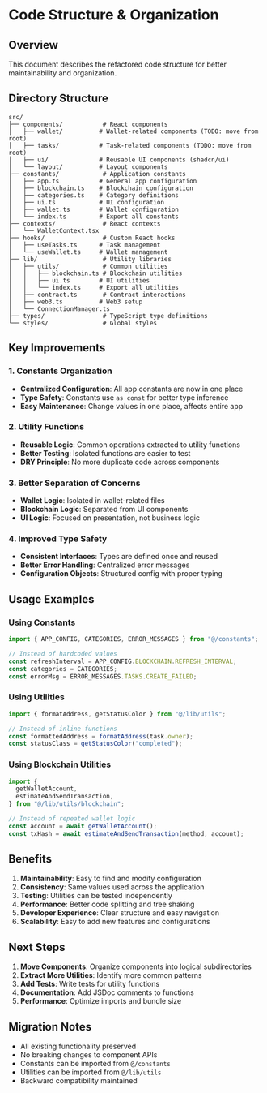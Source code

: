 # Code Structure & Organization

## Overview

This document describes the refactored code structure for better maintainability and organization.

## Directory Structure

```
src/
├── components/           # React components
│   ├── wallet/          # Wallet-related components (TODO: move from root)
│   ├── tasks/           # Task-related components (TODO: move from root)
│   ├── ui/              # Reusable UI components (shadcn/ui)
│   └── layout/          # Layout components
├── constants/            # Application constants
│   ├── app.ts           # General app configuration
│   ├── blockchain.ts    # Blockchain configuration
│   ├── categories.ts    # Category definitions
│   ├── ui.ts            # UI configuration
│   ├── wallet.ts        # Wallet configuration
│   └── index.ts         # Export all constants
├── contexts/             # React contexts
│   └── WalletContext.tsx
├── hooks/                # Custom React hooks
│   ├── useTasks.ts      # Task management
│   └── useWallet.ts     # Wallet management
├── lib/                  # Utility libraries
│   ├── utils/            # Common utilities
│   │   ├── blockchain.ts # Blockchain utilities
│   │   ├── ui.ts        # UI utilities
│   │   └── index.ts     # Export all utilities
│   ├── contract.ts       # Contract interactions
│   ├── web3.ts          # Web3 setup
│   └── ConnectionManager.ts
├── types/                # TypeScript type definitions
└── styles/               # Global styles
```

## Key Improvements

### 1. Constants Organization

- **Centralized Configuration**: All app constants are now in one place
- **Type Safety**: Constants use `as const` for better type inference
- **Easy Maintenance**: Change values in one place, affects entire app

### 2. Utility Functions

- **Reusable Logic**: Common operations extracted to utility functions
- **Better Testing**: Isolated functions are easier to test
- **DRY Principle**: No more duplicate code across components

### 3. Better Separation of Concerns

- **Wallet Logic**: Isolated in wallet-related files
- **Blockchain Logic**: Separated from UI components
- **UI Logic**: Focused on presentation, not business logic

### 4. Improved Type Safety

- **Consistent Interfaces**: Types are defined once and reused
- **Better Error Handling**: Centralized error messages
- **Configuration Objects**: Structured config with proper typing

## Usage Examples

### Using Constants

```typescript
import { APP_CONFIG, CATEGORIES, ERROR_MESSAGES } from "@/constants";

// Instead of hardcoded values
const refreshInterval = APP_CONFIG.BLOCKCHAIN.REFRESH_INTERVAL;
const categories = CATEGORIES;
const errorMsg = ERROR_MESSAGES.TASKS.CREATE_FAILED;
```

### Using Utilities

```typescript
import { formatAddress, getStatusColor } from "@/lib/utils";

// Instead of inline functions
const formattedAddress = formatAddress(task.owner);
const statusClass = getStatusColor("completed");
```

### Using Blockchain Utilities

```typescript
import {
  getWalletAccount,
  estimateAndSendTransaction,
} from "@/lib/utils/blockchain";

// Instead of repeated wallet logic
const account = await getWalletAccount();
const txHash = await estimateAndSendTransaction(method, account);
```

## Benefits

1. **Maintainability**: Easy to find and modify configuration
2. **Consistency**: Same values used across the application
3. **Testing**: Utilities can be tested independently
4. **Performance**: Better code splitting and tree shaking
5. **Developer Experience**: Clear structure and easy navigation
6. **Scalability**: Easy to add new features and configurations

## Next Steps

1. **Move Components**: Organize components into logical subdirectories
2. **Extract More Utilities**: Identify more common patterns
3. **Add Tests**: Write tests for utility functions
4. **Documentation**: Add JSDoc comments to functions
5. **Performance**: Optimize imports and bundle size

## Migration Notes

- All existing functionality preserved
- No breaking changes to component APIs
- Constants can be imported from `@/constants`
- Utilities can be imported from `@/lib/utils`
- Backward compatibility maintained
